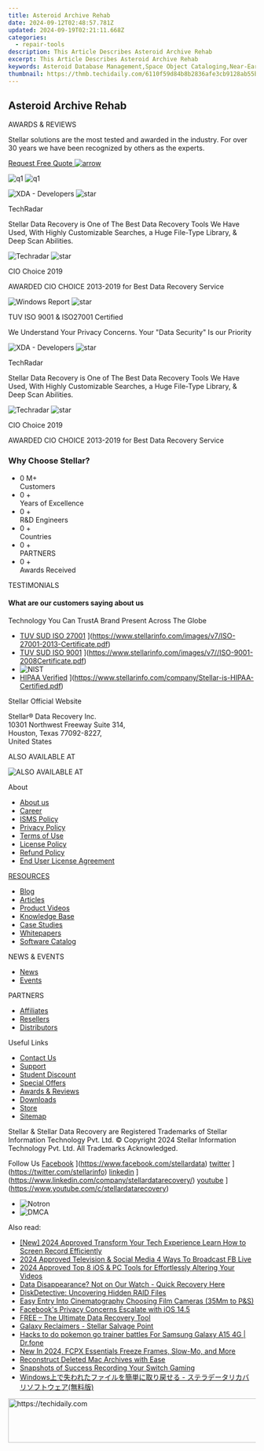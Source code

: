 ```yaml
---
title: Asteroid Archive Rehab
date: 2024-09-12T02:48:57.781Z
updated: 2024-09-19T02:21:11.668Z
categories:
  - repair-tools
description: This Article Describes Asteroid Archive Rehab
excerpt: This Article Describes Asteroid Archive Rehab
keywords: Asteroid Database Management,Space Object Cataloging,Near-Earth Object Records,Solar System Asteroids Listing,Astronomical Object Archives,Minor Planets Data Recovery,Celestial Body Registry Restoration
thumbnail: https://thmb.techidaily.com/6110f59d84b8b2836afe3cb9128ab55b4983bac7c041837cad5f3c0f9163df97.jpg
---
```


## Asteroid Archive Rehab

AWARDS & REVIEWS

 Stellar solutions are the most tested and awarded in the industry. For over 30 years we have been recognized by others as the experts.

[Request Free Quote ![arrow](labservices/images/arrow.svg) ](javascript:void%280%29)

![q1](https://www.stellarinfo.com/images/v7/q1.png) ![q1](https://www.stellarinfo.com/images/v7/q2.png)

![XDA - Developers](https://www.stellarinfo.com/image/catalog/reviews/TechRadar.jpg) ![star](https://www.stellarinfo.com/images/v7/star.png)

TechRadar

 Stellar Data Recovery is One of The Best Data Recovery Tools We Have Used, With Highly Customizable Searches, a Huge File-Type Library, & Deep Scan Abilities.

![Techradar](https://www.stellarinfo.com/public/frontEnd/images/service/cio.png) ![star](https://www.stellarinfo.com/images/v7/star.png)

CIO Choice 2019

 AWARDED CIO CHOICE 2013-2019 for Best Data Recovery Service

![Windows Report](https://www.stellarinfo.com/company/about/images/ISO_9001.jpg) ![star](https://www.stellarinfo.com/images/v7/star.png)

 TUV ISO 9001 & ISO27001 Certified

 We Understand Your Privacy Concerns. Your "Data Security" Is our Priority

![XDA - Developers](https://www.stellarinfo.com/image/catalog/reviews/TechRadar.jpg) ![star](https://www.stellarinfo.com/images/v7/star.png)

TechRadar

 Stellar Data Recovery is One of The Best Data Recovery Tools We Have Used, With Highly Customizable Searches, a Huge File-Type Library, & Deep Scan Abilities.

![Techradar](https://www.stellarinfo.com/public/frontEnd/images/service/cio.png) ![star](https://www.stellarinfo.com/images/v7/star.png)

CIO Choice 2019

 AWARDED CIO CHOICE 2013-2019 for Best Data Recovery Service

### Why Choose Stellar?

* 0  M+  
Customers
* 0 +  
Years of Excellence
* 0 +  
R&D Engineers
* 0 +  
Countries
* 0 +  
PARTNERS
* 0 +  
Awards Received

TESTIMONIALS

#### What are our customers saying about us

 Technology You Can TrustA Brand Present Across The Globe

* [TUV SUD ISO 27001](https://www.stellarinfo.com/images/v7/tuv1.png) ](https://www.stellarinfo.com/images/v7/ISO-27001-2013-Certificate.pdf)
* [TUV SUD ISO 9001](https://www.stellarinfo.com/images/v7/tuv2.png) ](https://www.stellarinfo.com/images/v7//ISO-9001-2008Certificate.pdf)
* ![NIST](https://www.stellarinfo.com/images/v7/nist.png)
* [HIPAA Verified](https://www.stellarinfo.com/images/v7/hipa.png) ](https://www.stellarinfo.com/company/Stellar-is-HIPAA-Certified.pdf)

 Stellar Official Website

 Stellar® Data Recovery Inc.  
 10301 Northwest Freeway Suite 314,  
 Houston, Texas 77092-8227,  
 United States

 ALSO AVAILABLE AT

![ALSO AVAILABLE AT](https://www.stellarinfo.com/images/v7/Partners_logo_new.png)

 About

* [About us](https://www.stellarinfo.com/company/about/stellar-overview.php)
* [Career](https://www.stellarinfo.com/career/)
* [ISMS Policy](https://www.stellarinfo.com/company/about/quality-policy.php)
* [Privacy Policy](https://www.stellarinfo.com/company/legal/privacy-policy.php)
* [Terms of Use](https://www.stellarinfo.com/company/legal/terms-of-use.php)
* [License Policy](https://www.stellarinfo.com/software-licensing-usage.php)
* [Refund Policy](https://www.stellarinfo.com/company/legal/refund-policy.php)
* [End User License Agreement](https://www.stellarinfo.com/company/legal/eula.php)

[RESOURCES](https://tools.techidaily.com/stellardata-recovery/buy-now/)

* [Blog](https://tools.techidaily.com/stellardata-recovery/buy-now/)
* [Articles](https://tools.techidaily.com/stellardata-recovery/buy-now/)
* [Product Videos](https://www.stellarinfo.com/video-gallery.php)
* [Knowledge Base](https://tools.techidaily.com/stellardata-recovery/buy-now/)
* [Case Studies](https://tools.techidaily.com/stellardata-recovery/buy-now/)
* [Whitepapers](https://tools.techidaily.com/stellardata-recovery/buy-now/)
* [Software Catalog](https://www.stellarinfo.com/company/catalog/softwarecatalog.pdf)

 NEWS & EVENTS

* [News](https://www.stellarinfo.com/company/press)
* [Events](https://www.stellarinfo.com/affiliate-summit/affiliate-summit.php)

 PARTNERS

* [Affiliates](https://tools.techidaily.com/stellardata-recovery/buy-now/)
* [Resellers](https://tools.techidaily.com/stellardata-recovery/buy-now/)
* [Distributors](https://tools.techidaily.com/stellardata-recovery/buy-now/)

 Useful Links

* [Contact Us](https://www.stellarinfo.com/contact/contact-us.php)
* [Support](https://tools.techidaily.com/stellardata-recovery/buy-now/)
* [Student Discount](https://www.stellarinfo.com/student-discount/)
* [Special Offers](https://tools.techidaily.com/stellardata-recovery/buy-now/)
* [Awards & Reviews](https://www.stellarinfo.com/company/about/data-restore-reviews.php)
* [Downloads](https://www.stellarinfo.com/download.php)
* [Store](https://tools.techidaily.com/stellardata-recovery/buy-now/)
* [Sitemap](https://www.stellarinfo.com/sitemap.php)

 Stellar & Stellar Data Recovery are Registered Trademarks of Stellar Information Technology Pvt. Ltd. © Copyright 2024 Stellar Information Technology Pvt. Ltd. All Trademarks Acknowledged.

Follow Us [Facebook](https://www.stellarinfo.com/public/frontEnd/images/product/fb.png) ](https://www.facebook.com/stellardata) [twitter](https://www.stellarinfo.com/public/frontEnd/images/product/tw.png) ](https://twitter.com/stellarinfo) [linkedin](https://www.stellarinfo.com/public/frontEnd/images/product/in.png) ](https://www.linkedin.com/company/stellardatarecovery/) [youtube](https://www.stellarinfo.com/public/frontEnd/images/product/yt.png) ](https://www.youtube.com/c/stellardatarecovery)

* ![Notron](https://www.stellarinfo.com/images/v7/notron.png)
* ![DMCA](https://www.stellarinfo.com/images/v7/dmca.png)

<ins class="adsbygoogle"
     style="display:block"
     data-ad-format="autorelaxed"
     data-ad-client="ca-pub-7571918770474297"
     data-ad-slot="1223367746"></ins>

<ins class="adsbygoogle"
     style="display:block"
     data-ad-client="ca-pub-7571918770474297"
     data-ad-slot="8358498916"
     data-ad-format="auto"
     data-full-width-responsive="true"></ins>

<span class="atpl-alsoreadstyle">Also read:</span>
<div><ul>
<li><a href="https://screen-activity-recording.techidaily.com/new-2024-approved-transform-your-tech-experience-learn-how-to-screen-record-efficiently/"><u>[New] 2024 Approved Transform Your Tech Experience Learn How to Screen Record Efficiently</u></a></li>
<li><a href="https://facebook-clips.techidaily.com/2024-approved-television-and-social-media-4-ways-to-broadcast-fb-live/"><u>2024 Approved Television & Social Media 4 Ways To Broadcast FB Live</u></a></li>
<li><a href="https://some-approaches.techidaily.com/2024-approved-top-8-ios-and-pc-tools-for-effortlessly-altering-your-videos/"><u>2024 Approved Top 8 iOS & PC Tools for Effortlessly Altering Your Videos</u></a></li>
<li><a href="https://data-recovery.techidaily.com/data-disappearance-not-on-our-watch-quick-recovery-here/"><u>Data Disappearance? Not on Our Watch - Quick Recovery Here</u></a></li>
<li><a href="https://data-recovery.techidaily.com/diskdetective-uncovering-hidden-raid-files/"><u>DiskDetective: Uncovering Hidden RAID Files</u></a></li>
<li><a href="https://fox-http.techidaily.com/easy-entry-into-cinematography-choosing-film-cameras-35mm-to-pands/"><u>Easy Entry Into Cinematography Choosing Film Cameras (35Mm to P&S)</u></a></li>
<li><a href="https://facebook.techidaily.com/facebooks-privacy-concerns-escalate-with-ios-145/"><u>Facebook's Privacy Concerns Escalate with iOS 14.5</u></a></li>
<li><a href="https://data-recovery.techidaily.com/free-the-ultimate-data-recovery-tool/"><u>FREE – The Ultimate Data Recovery Tool</u></a></li>
<li><a href="https://data-recovery.techidaily.com/galaxy-reclaimers-stellar-salvage-point/"><u>Galaxy Reclaimers - Stellar Salvage Point</u></a></li>
<li><a href="https://change-location.techidaily.com/hacks-to-do-pokemon-go-trainer-battles-for-samsung-galaxy-a15-4g-drfone-by-drfone-virtual-android/"><u>Hacks to do pokemon go trainer battles For Samsung Galaxy A15 4G | Dr.fone</u></a></li>
<li><a href="https://ai-video-tools.techidaily.com/new-in-2024-fcpx-essentials-freeze-frames-slow-mo-and-more/"><u>New In 2024, FCPX Essentials Freeze Frames, Slow-Mo, and More</u></a></li>
<li><a href="https://data-recovery.techidaily.com/reconstruct-deleted-mac-archives-with-ease/"><u>Reconstruct Deleted Mac Archives with Ease</u></a></li>
<li><a href="https://screen-recording.techidaily.com/snapshots-of-success-recording-your-switch-gaming/"><u>Snapshots of Success Recording Your Switch Gaming</u></a></li>
<li><a href="https://data-recovery.techidaily.com/1720600349899-windows/"><u>Windows上で失われたファイルを簡単に取り戻せる - ステラデータリカバリソフトウェア(無料版)</u></a></li>
</ul></div>

<!-- affiliate ads begin -->
<a href="https://coinrule.sjv.io/c/5597632/1610918/18409" target="_top" id="1610918">
  <img src="//a.impactradius-go.com/display-ad/18409-1610918" border="0" alt="https://techidaily.com" width="728" height="90"/>
</a>
<img height="0" width="0" src="https://coinrule.sjv.io/i/5597632/1610918/18409" style="position:absolute;visibility:hidden;" border="0" />
<!-- affiliate ads end -->

